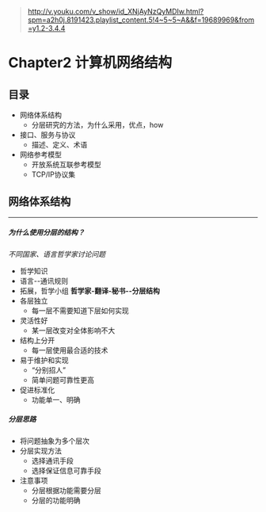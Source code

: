 >http://v.youku.com/v_show/id_XNjAyNzQyMDIw.html?spm=a2h0j.8191423.playlist_content.5!4~5~5~A&&f=19689969&from=y1.2-3.4.4

# Chapter2 计算机网络结构

## 目录
- 网络体系结构
  - 分层研究的方法，为什么采用，优点，how
- 接口、服务与协议
  - 描述、定义、术语
- 网络参考模型
  - 开放系统互联参考模型
  - TCP/IP协议集

## 网络体系结构
---
##### **为什么使用分层的结构？**
*不同国家、语言哲学家讨论问题*
- 哲学知识
- 语言--通讯规则
- 拓展，哲学小组
**哲学家-翻译-秘书--分层结构**
- 各层独立
  - 每一层不需要知道下层如何实现
- 灵活性好
  - 某一层改变对全体影响不大
- 结构上分开
  - 每一层使用最合适的技术
- 易于维护和实现
  - “分别招人”
  - 简单问题可靠性更高
- 促进标准化
  - 功能单一、明确

##### 分层思路
- 将问题抽象为多个层次
- 分层实现方法
  - 选择通讯手段
  - 选择保证信息可靠手段
- 注意事项
  - 分层根据功能需要分层
  - 分层的功能明确
